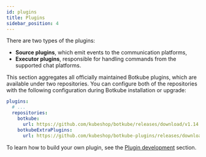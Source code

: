 ```yaml
---
id: plugins
title: Plugins
sidebar_position: 4
---
```


There are two types of the plugins:

- **Source plugins**, which emit events to the communication platforms,
- **Executor plugins**, responsible for handling commands from the supported chat platforms.

This section aggregates all officially maintained Botkube plugins, which are available under two repositories.
You can configure both of the repositories with the following configuration during Botkube installation or upgrade:

```yaml
plugins:
  # ...
  repositories:
    botkube:
      url: https://github.com/kubeshop/botkube/releases/download/v1.14.0/plugins-index.yaml
    botkubeExtraPlugins:
      url: https://github.com/kubeshop/botkube-plugins/releases/download/v1.14.0/plugins-index.yaml
```

To learn how to build your own plugin, see the [Plugin development](./development/index.md) section.

